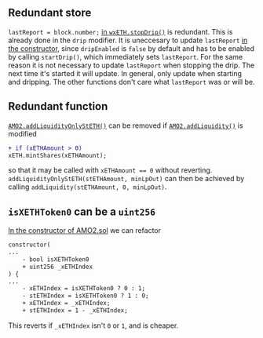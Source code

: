 ## Redundant store
`lastReport = block.number;` [in `wxETH.stopDrip()`](https://github.com/code-423n4/2023-05-xeth/blob/d86fe0a9959c2b43c62716240d981ae95224e49e/src/wxETH.sol#L191) is redundant. This is already done in the `drip` modifier.
It is uneccesary to update `lastReport` [in the constructor](https://github.com/code-423n4/2023-05-xeth/blob/d86fe0a9959c2b43c62716240d981ae95224e49e/src/wxETH.sol#L73), since `dripEnabled` is `false` by default and has to be enabled by calling `startDrip()`, which immediately sets `lastReport`.
For the same reason it is not necessary to update `lastReport` when stopping the drip. The next time it's started it will update.
In general, only update when starting and dripping. The other functions don't care what `lastReport` was or will be.

## Redundant function
[`AMO2.addLiquidityOnlyStETH()`](https://github.com/code-423n4/2023-05-xeth/blob/d86fe0a9959c2b43c62716240d981ae95224e49e/src/AMO2.sol#L561-L578) can be removed if [`AMO2.addLiquidity()`](https://github.com/code-423n4/2023-05-xeth/blob/d86fe0a9959c2b43c62716240d981ae95224e49e/src/AMO2.sol#L538) is modified
```diff
+ if (xETHAmount > 0)
xETH.mintShares(xETHAmount);
```
so that it may be called with `xETHAmount == 0` without reverting. `addLiquidityOnlyStETH(stETHAmount, minLpOut)` can then be achieved by calling `addLiquidity(stETHAmount, 0, minLpOut)`.

## `isXETHToken0` can be a `uint256`
[In the constructor of AMO2.sol](https://github.com/code-423n4/2023-05-xeth/blob/d86fe0a9959c2b43c62716240d981ae95224e49e/src/AMO2.sol#L196-L197) we can refactor
```diff
constructor(
...
    - bool isXETHToken0
    + uint256 _xETHIndex
) {
...
    - xETHIndex = isXETHToken0 ? 0 : 1;
    - stETHIndex = isXETHToken0 ? 1 : 0;
    + xETHIndex = _xETHIndex;
    + stETHIndex = 1 - _xETHIndex;
```
This reverts if `_xETHIndex` isn't `0` or `1`, and is cheaper.